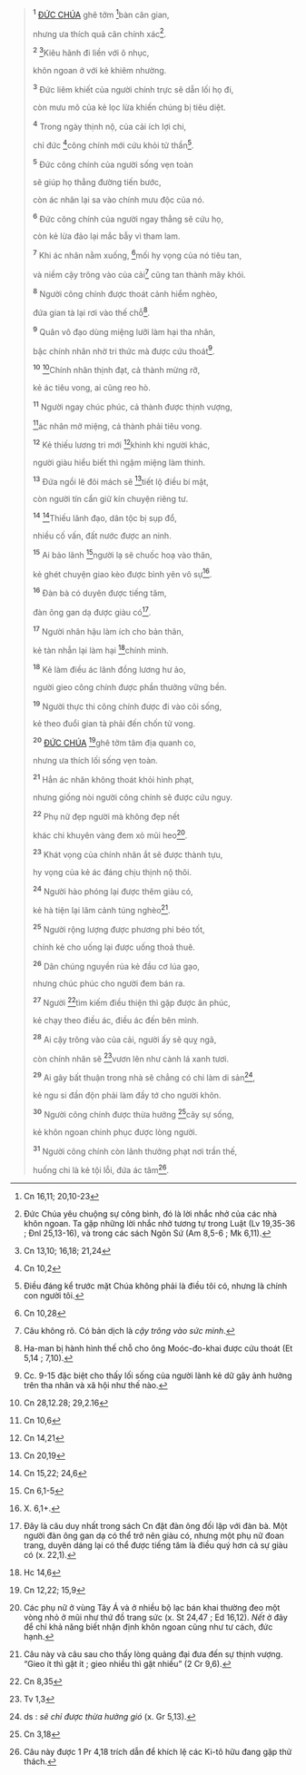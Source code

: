 > <sup><b>1</b></sup> [ĐỨC CHÚA]() ghê tởm [^1@-268135fc-b4c6-41cc-b1dd-6ea1822ce6bc]bàn cân gian,
>
> nhưng ưa thích quả cân chính xác[^1-268135fc-b4c6-41cc-b1dd-6ea1822ce6bc].
>
> <sup><b>2</b></sup> [^2@-268135fc-b4c6-41cc-b1dd-6ea1822ce6bc]Kiêu hãnh đi liền với ô nhục,
>
> khôn ngoan ở với kẻ khiêm nhường.
>
> <sup><b>3</b></sup> Đức liêm khiết của người chính trực sẽ dẫn lối họ đi,
>
> còn mưu mô của kẻ lọc lừa khiến chúng bị tiêu diệt.
>
> <sup><b>4</b></sup> Trong ngày thịnh nộ, của cải ích lợi chi,
>
> chỉ đức [^3@-268135fc-b4c6-41cc-b1dd-6ea1822ce6bc]công chính mới cứu khỏi tử thần[^2-268135fc-b4c6-41cc-b1dd-6ea1822ce6bc].
>
> <sup><b>5</b></sup> Đức công chính của người sống vẹn toàn
>
> sẽ giúp họ thẳng đường tiến bước,
>
> còn ác nhân lại sa vào chính mưu độc của nó.
>
> <sup><b>6</b></sup> Đức công chính của người ngay thẳng sẽ cứu họ,
>
> còn kẻ lừa đảo lại mắc bẫy vì tham lam.
>
> <sup><b>7</b></sup> Khi ác nhân nằm xuống, [^4@-268135fc-b4c6-41cc-b1dd-6ea1822ce6bc]mối hy vọng của nó tiêu tan,
>
> và niềm cậy trông vào của cải[^3-268135fc-b4c6-41cc-b1dd-6ea1822ce6bc] cũng tan thành mây khói.
>
> <sup><b>8</b></sup> Người công chính được thoát cảnh hiểm nghèo,
>
> đứa gian tà lại rơi vào thế chỗ[^4-268135fc-b4c6-41cc-b1dd-6ea1822ce6bc].
>
> <sup><b>9</b></sup> Quân vô đạo dùng miệng lưỡi làm hại tha nhân,
>
> bậc chính nhân nhờ tri thức mà được cứu thoát[^5-268135fc-b4c6-41cc-b1dd-6ea1822ce6bc].
>
> <sup><b>10</b></sup> [^5@-268135fc-b4c6-41cc-b1dd-6ea1822ce6bc]Chính nhân thịnh đạt, cả thành mừng rỡ,
>
> kẻ ác tiêu vong, ai cũng reo hò.
>
> <sup><b>11</b></sup> Người ngay chúc phúc, cả thành được thịnh vượng,
>
> [^6@-268135fc-b4c6-41cc-b1dd-6ea1822ce6bc]ác nhân mở miệng, cả thành phải tiêu vong.
>
> <sup><b>12</b></sup> Kẻ thiếu lương tri mới [^7@-268135fc-b4c6-41cc-b1dd-6ea1822ce6bc]khinh khi người khác,
>
> người giàu hiểu biết thì ngậm miệng làm thinh.
>
> <sup><b>13</b></sup> Đứa ngồi lê đôi mách sẽ [^8@-268135fc-b4c6-41cc-b1dd-6ea1822ce6bc]tiết lộ điều bí mật,
>
> còn người tín cẩn giữ kín chuyện riêng tư.
>
> <sup><b>14</b></sup> [^9@-268135fc-b4c6-41cc-b1dd-6ea1822ce6bc]Thiếu lãnh đạo, dân tộc bị sụp đổ,
>
> nhiều cố vấn, đất nước được an ninh.
>
> <sup><b>15</b></sup> Ai bảo lãnh [^10@-268135fc-b4c6-41cc-b1dd-6ea1822ce6bc]người lạ sẽ chuốc hoạ vào thân,
>
> kẻ ghét chuyện giao kèo được bình yên vô sự[^6-268135fc-b4c6-41cc-b1dd-6ea1822ce6bc].
>
> <sup><b>16</b></sup> Đàn bà có duyên được tiếng tăm,
>
> đàn ông gan dạ được giàu có[^7-268135fc-b4c6-41cc-b1dd-6ea1822ce6bc].
>
> <sup><b>17</b></sup> Người nhân hậu làm ích cho bản thân,
>
> kẻ tàn nhẫn lại làm hại [^11@-268135fc-b4c6-41cc-b1dd-6ea1822ce6bc]chính mình.
>
> <sup><b>18</b></sup> Kẻ làm điều ác lãnh đồng lương hư ảo,
>
> người gieo công chính được phần thưởng vững bền.
>
> <sup><b>19</b></sup> Người thực thi công chính được đi vào cõi sống,
>
> kẻ theo đuổi gian tà phải đến chốn tử vong.
>
> <sup><b>20</b></sup> [ĐỨC CHÚA]() [^12@-268135fc-b4c6-41cc-b1dd-6ea1822ce6bc]ghê tởm tâm địa quanh co,
>
> nhưng ưa thích lối sống vẹn toàn.
>
> <sup><b>21</b></sup> Hẳn ác nhân không thoát khỏi hình phạt,
>
> nhưng giống nòi người công chính sẽ được cứu nguy.
>
> <sup><b>22</b></sup> Phụ nữ đẹp người mà không đẹp nết
>
> khác chi khuyên vàng đem xỏ mũi heo[^8-268135fc-b4c6-41cc-b1dd-6ea1822ce6bc].
>
> <sup><b>23</b></sup> Khát vọng của chính nhân ắt sẽ được thành tựu,
>
> hy vọng của kẻ ác đáng chịu thịnh nộ thôi.
>
> <sup><b>24</b></sup> Người hào phóng lại được thêm giàu có,
>
> kẻ hà tiện lại lâm cảnh túng nghèo[^9-268135fc-b4c6-41cc-b1dd-6ea1822ce6bc].
>
> <sup><b>25</b></sup> Người rộng lượng được phương phi béo tốt,
>
> chính kẻ cho uống lại được uống thoả thuê.
>
> <sup><b>26</b></sup> Dân chúng nguyền rủa kẻ đầu cơ lúa gạo,
>
> nhưng chúc phúc cho người đem bán ra.
>
> <sup><b>27</b></sup> Người [^13@-268135fc-b4c6-41cc-b1dd-6ea1822ce6bc]tìm kiếm điều thiện thì gặp được ân phúc,
>
> kẻ chạy theo điều ác, điều ác đến bên mình.
>
> <sup><b>28</b></sup> Ai cậy trông vào của cải, người ấy sẽ quỵ ngã,
>
> còn chính nhân sẽ [^14@-268135fc-b4c6-41cc-b1dd-6ea1822ce6bc]vươn lên như cành lá xanh tươi.
>
> <sup><b>29</b></sup> Ai gây bất thuận trong nhà sẽ chẳng có chi làm di sản[^10-268135fc-b4c6-41cc-b1dd-6ea1822ce6bc],
>
> kẻ ngu si đần độn phải làm đầy tớ cho người khôn.
>
> <sup><b>30</b></sup> Người công chính được thừa hưởng [^15@-268135fc-b4c6-41cc-b1dd-6ea1822ce6bc]cây sự sống,
>
> kẻ khôn ngoan chinh phục được lòng người.
>
> <sup><b>31</b></sup> Người công chính còn lãnh thưởng phạt nơi trần thế,
>
> huống chi là kẻ tội lỗi, đứa ác tâm[^11-268135fc-b4c6-41cc-b1dd-6ea1822ce6bc].

[^1-268135fc-b4c6-41cc-b1dd-6ea1822ce6bc]: Đức Chúa yêu chuộng sự công bình, đó là lời nhắc nhở của các nhà khôn ngoan. Ta gặp những lời nhắc nhở tương tự trong Luật (Lv 19,35-36 ; Đnl 25,13-16), và trong các sách Ngôn Sứ (Am 8,5-6 ; Mk 6,11).

[^2-268135fc-b4c6-41cc-b1dd-6ea1822ce6bc]: Điều đáng kể trước mặt Chúa không phải là điều tôi có, nhưng là chính con người tôi.

[^3-268135fc-b4c6-41cc-b1dd-6ea1822ce6bc]: Câu không rõ. Có bản dịch là _cậy trông vào sức mình_.

[^4-268135fc-b4c6-41cc-b1dd-6ea1822ce6bc]: Ha-man bị hành hình thế chỗ cho ông Moóc-đo-khai được cứu thoát (Et 5,14 ; 7,10).

[^5-268135fc-b4c6-41cc-b1dd-6ea1822ce6bc]: Cc. 9-15 đặc biệt cho thấy lối sống của người lành kẻ dữ gây ảnh hưởng trên tha nhân và xã hội như thế nào.

[^6-268135fc-b4c6-41cc-b1dd-6ea1822ce6bc]: X. 6,1+.

[^7-268135fc-b4c6-41cc-b1dd-6ea1822ce6bc]: Đây là câu duy nhất trong sách Cn đặt đàn ông đối lập với đàn bà. Một người đàn ông gan dạ có thể trở nên giàu có, nhưng một phụ nữ đoan trang, duyên dáng lại có thể được tiếng tăm là điều quý hơn cả sự giàu có (x. 22,1).

[^8-268135fc-b4c6-41cc-b1dd-6ea1822ce6bc]: Các phụ nữ ở vùng Tây Á và ở nhiều bộ lạc bán khai thường đeo một vòng nhỏ ở mũi như thứ đồ trang sức (x. St 24,47 ; Ed 16,12). _Nết_ ở đây để chỉ khả năng biết nhận định khôn ngoan cũng như tư cách, đức hạnh.

[^9-268135fc-b4c6-41cc-b1dd-6ea1822ce6bc]: Câu này và câu sau cho thấy lòng quảng đại đưa đến sự thịnh vượng. “Gieo ít thì gặt ít ; gieo nhiều thì gặt nhiều” (2 Cr 9,6).

[^10-268135fc-b4c6-41cc-b1dd-6ea1822ce6bc]: ds : _sẽ chỉ được thừa hưởng gió_ (x. Gr 5,13).

[^11-268135fc-b4c6-41cc-b1dd-6ea1822ce6bc]: Câu này được 1 Pr 4,18 trích dẫn để khích lệ các Ki-tô hữu đang gặp thử thách.

[^1@-268135fc-b4c6-41cc-b1dd-6ea1822ce6bc]: Cn 16,11; 20,10-23

[^2@-268135fc-b4c6-41cc-b1dd-6ea1822ce6bc]: Cn 13,10; 16,18; 21,24

[^3@-268135fc-b4c6-41cc-b1dd-6ea1822ce6bc]: Cn 10,2

[^4@-268135fc-b4c6-41cc-b1dd-6ea1822ce6bc]: Cn 10,28

[^5@-268135fc-b4c6-41cc-b1dd-6ea1822ce6bc]: Cn 28,12.28; 29,2.16

[^6@-268135fc-b4c6-41cc-b1dd-6ea1822ce6bc]: Cn 10,6

[^7@-268135fc-b4c6-41cc-b1dd-6ea1822ce6bc]: Cn 14,21

[^8@-268135fc-b4c6-41cc-b1dd-6ea1822ce6bc]: Cn 20,19

[^9@-268135fc-b4c6-41cc-b1dd-6ea1822ce6bc]: Cn 15,22; 24,6

[^10@-268135fc-b4c6-41cc-b1dd-6ea1822ce6bc]: Cn 6,1-5

[^11@-268135fc-b4c6-41cc-b1dd-6ea1822ce6bc]: Hc 14,6

[^12@-268135fc-b4c6-41cc-b1dd-6ea1822ce6bc]: Cn 12,22; 15,9

[^13@-268135fc-b4c6-41cc-b1dd-6ea1822ce6bc]: Cn 8,35

[^14@-268135fc-b4c6-41cc-b1dd-6ea1822ce6bc]: Tv 1,3

[^15@-268135fc-b4c6-41cc-b1dd-6ea1822ce6bc]: Cn 3,18
